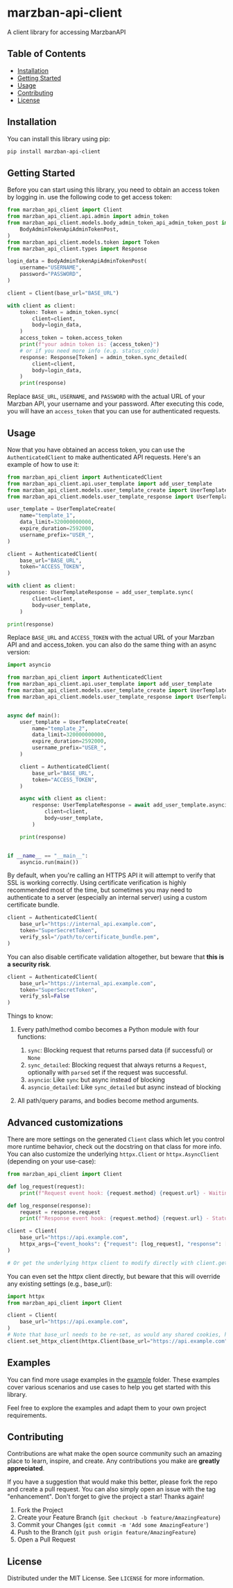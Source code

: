 # marzban-api-client
A client library for accessing MarzbanAPI

## Table of Contents

- [Installation](#installation)
- [Getting Started](#getting-started)
- [Usage](#usage)
- [Contributing](#contributing)
- [License](#license)

## Installation

You can install this library using pip:

```bash
pip install marzban-api-client
```

## Getting Started
Before you can start using this library, you need to obtain an access token by logging in.
use the following code to get access token:

```python
from marzban_api_client import Client
from marzban_api_client.api.admin import admin_token
from marzban_api_client.models.body_admin_token_api_admin_token_post import (
    BodyAdminTokenApiAdminTokenPost,
)
from marzban_api_client.models.token import Token
from marzban_api_client.types import Response

login_data = BodyAdminTokenApiAdminTokenPost(
    username="USERNAME",
    password="PASSWORD",
)

client = Client(base_url="BASE_URL")

with client as client:
    token: Token = admin_token.sync(
        client=client,
        body=login_data,
    )
    access_token = token.access_token
    print(f"your admin token is: {access_token}")
    # or if you need more info (e.g. status_code)
    response: Response[Token] = admin_token.sync_detailed(
        client=client,
        body=login_data,
    )
    print(response)
```
Replace `BASE_URL`, `USERNAME`, and `PASSWORD` with the actual URL of your Marzban API, your username and your password.
After executing this code, you will have an `access_token` that you can use for authenticated requests.

## Usage
Now that you have obtained an access token, you can use the `AuthenticatedClient` to make authenticated API requests.
Here's an example of how to use it:

```python
from marzban_api_client import AuthenticatedClient
from marzban_api_client.api.user_template import add_user_template
from marzban_api_client.models.user_template_create import UserTemplateCreate
from marzban_api_client.models.user_template_response import UserTemplateResponse

user_template = UserTemplateCreate(
    name="template_1",
    data_limit=320000000000,
    expire_duration=2592000,
    username_prefix="USER_",
)

client = AuthenticatedClient(
    base_url="BASE_URL",
    token="ACCESS_TOKEN",
)

with client as client:
    response: UserTemplateResponse = add_user_template.sync(
        client=client,
        body=user_template,
    )

print(response)
```
Replace `BASE_URL` and `ACCESS_TOKEN` with the actual URL of your Marzban API and and access_token.
you can also do the same thing with an async version:

```python
import asyncio

from marzban_api_client import AuthenticatedClient
from marzban_api_client.api.user_template import add_user_template
from marzban_api_client.models.user_template_create import UserTemplateCreate
from marzban_api_client.models.user_template_response import UserTemplateResponse


async def main():
    user_template = UserTemplateCreate(
        name="template_2",
        data_limit=320000000000,
        expire_duration=2592000,
        username_prefix="USER_",
    )

    client = AuthenticatedClient(
        base_url="BASE_URL",
        token="ACCESS_TOKEN",
    )

    async with client as client:
        response: UserTemplateResponse = await add_user_template.asyncio(
            client=client,
            body=user_template,
        )

    print(response)


if __name__ == "__main__":
    asyncio.run(main())
```

By default, when you're calling an HTTPS API it will attempt to verify that SSL is working correctly. Using certificate verification is highly recommended most of the time, but sometimes you may need to authenticate to a server (especially an internal server) using a custom certificate bundle.

```python
client = AuthenticatedClient(
    base_url="https://internal_api.example.com", 
    token="SuperSecretToken",
    verify_ssl="/path/to/certificate_bundle.pem",
)
```

You can also disable certificate validation altogether, but beware that **this is a security risk**.

```python
client = AuthenticatedClient(
    base_url="https://internal_api.example.com", 
    token="SuperSecretToken", 
    verify_ssl=False
)
```

Things to know:
1. Every path/method combo becomes a Python module with four functions:
    1. `sync`: Blocking request that returns parsed data (if successful) or `None`
    1. `sync_detailed`: Blocking request that always returns a `Request`, optionally with `parsed` set if the request was successful.
    1. `asyncio`: Like `sync` but async instead of blocking
    1. `asyncio_detailed`: Like `sync_detailed` but async instead of blocking

1. All path/query params, and bodies become method arguments.

## Advanced customizations

There are more settings on the generated `Client` class which let you control more runtime behavior, check out the docstring on that class for more info. You can also customize the underlying `httpx.Client` or `httpx.AsyncClient` (depending on your use-case):

```python
from marzban_api_client import Client

def log_request(request):
    print(f"Request event hook: {request.method} {request.url} - Waiting for response")

def log_response(response):
    request = response.request
    print(f"Response event hook: {request.method} {request.url} - Status {response.status_code}")

client = Client(
    base_url="https://api.example.com",
    httpx_args={"event_hooks": {"request": [log_request], "response": [log_response]}},
)

# Or get the underlying httpx client to modify directly with client.get_httpx_client() or client.get_async_httpx_client()
```

You can even set the httpx client directly, but beware that this will override any existing settings (e.g., base_url):

```python
import httpx
from marzban_api_client import Client

client = Client(
    base_url="https://api.example.com",
)
# Note that base_url needs to be re-set, as would any shared cookies, headers, etc.
client.set_httpx_client(httpx.Client(base_url="https://api.example.com", proxies="http://localhost:8030"))
```

## Examples

You can find more usage examples in the [example](example/) folder. These examples cover various scenarios and use cases to help you get started with this library.

Feel free to explore the examples and adapt them to your own project requirements.

## Contributing

Contributions are what make the open source community such an amazing place to learn, inspire, and create. Any contributions you make are **greatly appreciated**.

If you have a suggestion that would make this better, please fork the repo and create a pull request. You can also simply open an issue with the tag "enhancement".
Don't forget to give the project a star! Thanks again!

1. Fork the Project
2. Create your Feature Branch (`git checkout -b feature/AmazingFeature`)
3. Commit your Changes (`git commit -m 'Add some AmazingFeature'`)
4. Push to the Branch (`git push origin feature/AmazingFeature`)
5. Open a Pull Request

## License

Distributed under the MIT License. See `LICENSE` for more information.
